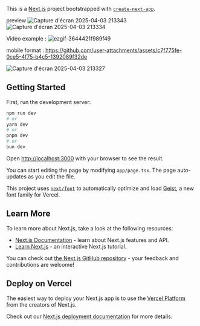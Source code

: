 This is a [Next.js](https://nextjs.org) project bootstrapped with [`create-next-app`](https://nextjs.org/docs/app/api-reference/cli/create-next-app).

preview 
![Capture d'écran 2025-04-03 213343](https://github.com/user-attachments/assets/8a72947c-ea9f-4d3d-9532-7f5f19037d1c)![Capture d'écran 2025-04-03 213334](https://github.com/user-attachments/assets/1f8048d0-03bd-425b-a550-38797dc8ae7f)

Video example : 
![ezgif-3644421f989f49](https://github.com/user-attachments/assets/a672c2c8-6f9a-404b-b799-57b847543741)

mobile format :
https://github.com/user-attachments/assets/c7f775fe-0ce5-4f75-b4c5-1392089f32de

![Capture d'écran 2025-04-03 213327](https://github.com/user-attachments/assets/3458a4a3-0b5d-4cef-9b93-f7643d15f13e)

## Getting Started

First, run the development server:

```bash
npm run dev
# or
yarn dev
# or
pnpm dev
# or
bun dev
```

Open [http://localhost:3000](http://localhost:3000) with your browser to see the result.

You can start editing the page by modifying `app/page.tsx`. The page auto-updates as you edit the file.

This project uses [`next/font`](https://nextjs.org/docs/app/building-your-application/optimizing/fonts) to automatically optimize and load [Geist](https://vercel.com/font), a new font family for Vercel.

## Learn More

To learn more about Next.js, take a look at the following resources:

- [Next.js Documentation](https://nextjs.org/docs) - learn about Next.js features and API.
- [Learn Next.js](https://nextjs.org/learn) - an interactive Next.js tutorial.

You can check out [the Next.js GitHub repository](https://github.com/vercel/next.js) - your feedback and contributions are welcome!

## Deploy on Vercel

The easiest way to deploy your Next.js app is to use the [Vercel Platform](https://vercel.com/new?utm_medium=default-template&filter=next.js&utm_source=create-next-app&utm_campaign=create-next-app-readme) from the creators of Next.js.

Check out our [Next.js deployment documentation](https://nextjs.org/docs/app/building-your-application/deploying) for more details.
